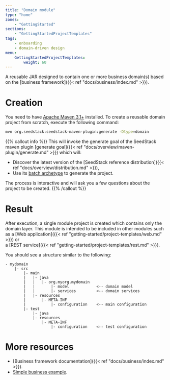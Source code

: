 ```yaml
---
title: "Domain module"
type: "home"
zones:
    - "GettingStarted"
sections:
    - "GettingStartedProjectTemplates"
tags:
    - onboarding
    - domain-driven design
menu:
    GettingStartedProjectTemplates:
        weight: 60
---
```


A reusable JAR designed to contain one or more business domain(s) based on the [business framework]({{< ref "docs/business/index.md" >}}).<!--more--> 

# Creation

You need to have [Apache Maven 3.1+](https://maven.apache.org/) installed. 
To create a reusable domain project from scratch, execute the following command:

```bash
mvn org.seedstack:seedstack-maven-plugin:generate -Dtype=domain
```

{{% callout info %}}
This will invoke the generate goal of the SeedStack maven plugin [generate goal]({{< ref "docs/overview/maven-plugin/generate.md" >}}) which will:

* Discover the latest version of the [SeedStack reference distribution]({{< ref "docs/overview/distribution.md" >}}),
* Use its [batch archetype](http://search.maven.org/#search%7Cga%7C1%7Cg%3A%22org.seedstack%22%20a%3A%22domain-archetype%22) to generate the project.

The process is interactive and will ask you a few questions about the project to be created.
{{% /callout %}}

# Result

After execution, a single module project is created which contains only the domain layer. This module is intended to be
included in other modules such as a [Web application]({{< ref "getting-started/project-templates/web.md" >}}) or  
a [REST service]({{< ref "getting-started/project-templates/rest.md" >}}).

You should see a structure similar to the following:

```plain
- mydomain
    |- src
        |- main
        |   |- java
        |   |   |- org.myorg.mydomain
        |   |       |- model            <-- domain model
        |   |       |- services         <-- domain services
        |   |- resources
        |       |- META-INF
        |           |- configuration    <-- main configuration
        |- test
            |- java
            |- resources
                |- META-INF
                    |- configuration    <-- test configuration
```

# More resources

* [Business framework documentation]({{< ref "docs/business/index.md" >}}).
* [Simple business example](https://github.com/seedstack/samples/tree/master/business).
